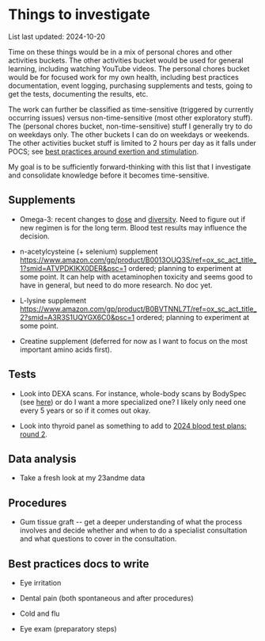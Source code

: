 # Things to investigate

List last updated: 2024-10-20

Time on these things would be in a mix of personal chores and other
activities buckets. The other activities bucket would be used for
general learning, including watching YouTube videos. The personal
chores bucket would be for focused work for my own health, including
best practices documentation, event logging, purchasing supplements
and tests, going to get the tests, documenting the results, etc.

The work can further be classified as time-sensitive (triggered by
currently occurring issues) versus non-time-sensitive (most other
exploratory stuff). The (personal chores bucket, non-time-sensitive)
stuff I generally try to do on weekdays only. The other buckets I can
do on weekdays or weekends. The other activities bucket stuff is
limited to 2 hours per day as it falls under POCS; see [best practices
around exertion and
stimulation](../best-practices/best-practices-around-exertion-and-stimulation.md).

My goal is to be sufficiently forward-thinking with this list that I
investigate and consolidate knowledge before it becomes
time-sensitive.

## Supplements

* Omega-3: recent changes to
  [dose](../events/2024/2024-09-25-decision-to-increase-omega-3-supplement-daily-dose.md)
  and
  [diversity](../events/2024/2024-09-28-decision-to-experimentally-add-another-omega-3-supplement.md). Need
  to figure out if new regimen is for the long term. Blood test
  results may influence the decision.

* n-acetylcysteine (+ selenium) supplement
  https://www.amazon.com/gp/product/B0013OUQ3S/ref=ox_sc_act_title_1?smid=ATVPDKIKX0DER&psc=1
  ordered; planning to experiment at some point. It can help with
  acetaminophen toxicity and seems good to have in general, but need
  to do more research. No doc yet.

* L-lysine supplement
  https://www.amazon.com/gp/product/B0BVTNNL7T/ref=ox_sc_act_title_2?smid=A3R3S1UQYGX6C0&psc=1
  ordered; planning to experiment at some point.

* Creatine supplement (deferred for now as I want to focus on the most
  important amino acids first).

## Tests

* Look into DEXA scans. For instance, whole-body scans by BodySpec (see
  [here](https://www.bodyspec.com/blog/post/dexa_faq)) or do I want a
  more specialized one? I likely only need one every 5 years or so if
  it comes out okay.

* Look into thyroid panel as something to add to [2024 blood test
  plans: round 2](../events/2024/2024-blood-test-plans-round-2.md).

## Data analysis

* Take a fresh look at my 23andme data

## Procedures

* Gum tissue graft -- get a deeper understanding of what the process
  involves and decide whether and when to do a specialist consultation
  and what questions to cover in the consultation.

## Best practices docs to write

* Eye irritation

* Dental pain (both spontaneous and after procedures)

* Cold and flu

* Eye exam (preparatory steps)
